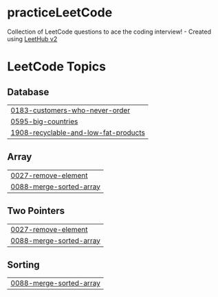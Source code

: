 # practiceLeetCode
Collection of LeetCode questions to ace the coding interview! - Created using [LeetHub v2](https://github.com/arunbhardwaj/LeetHub-2.0)

<!---LeetCode Topics Start-->
# LeetCode Topics
## Database
|  |
| ------- |
| [0183-customers-who-never-order](https://github.com/HaadiRazaTDK/practiceLeetCode/tree/master/0183-customers-who-never-order) |
| [0595-big-countries](https://github.com/HaadiRazaTDK/practiceLeetCode/tree/master/0595-big-countries) |
| [1908-recyclable-and-low-fat-products](https://github.com/HaadiRazaTDK/practiceLeetCode/tree/master/1908-recyclable-and-low-fat-products) |
## Array
|  |
| ------- |
| [0027-remove-element](https://github.com/HaadiRazaTDK/practiceLeetCode/tree/master/0027-remove-element) |
| [0088-merge-sorted-array](https://github.com/HaadiRazaTDK/practiceLeetCode/tree/master/0088-merge-sorted-array) |
## Two Pointers
|  |
| ------- |
| [0027-remove-element](https://github.com/HaadiRazaTDK/practiceLeetCode/tree/master/0027-remove-element) |
| [0088-merge-sorted-array](https://github.com/HaadiRazaTDK/practiceLeetCode/tree/master/0088-merge-sorted-array) |
## Sorting
|  |
| ------- |
| [0088-merge-sorted-array](https://github.com/HaadiRazaTDK/practiceLeetCode/tree/master/0088-merge-sorted-array) |
<!---LeetCode Topics End-->